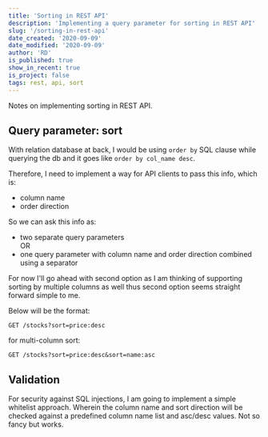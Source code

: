 ```yaml
---
title: 'Sorting in REST API'
description: 'Implementing a query parameter for sorting in REST API'
slug: '/sorting-in-rest-api'
date_created: '2020-09-09'
date_modified: '2020-09-09'
author: 'RD'
is_published: true
show_in_recent: true
is_project: false
tags: rest, api, sort
---
```

Notes on implementing sorting in REST API.  

## Query parameter: sort
With relation database at back, I would be using `order by` SQL clause while querying the db and it goes like `order by col_name desc`.  

Therefore, I need to implement a way for API clients to pass this info, which is:  
- column name
- order direction

So we can ask this info as:  

- two separate query parameters  
OR
- one query parameter with column name and order direction combined using a separator
  
For now I'll go ahead with second option as I am thinking of supporting sorting by multiple columns as well thus second option seems straight forward simple to me.  


Below will be the format:  

```
GET /stocks?sort=price:desc
```

for multi-column sort:  

```
GET /stocks?sort=price:desc&sort=name:asc
```

## Validation

For security against SQL injections, I am going to implement a simple whitelist approach. Wherein the column name and sort direction will be checked against a predefined column name list and asc/desc values. Not so fancy but works.  

